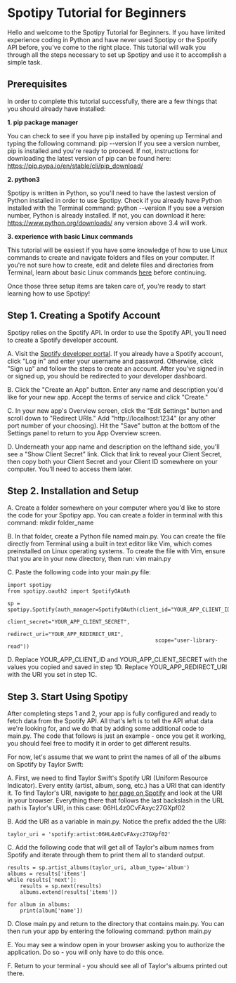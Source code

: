 # Spotipy Tutorial for Beginners
Hello and welcome to the Spotipy Tutorial for Beginners. If you have limited experience coding in Python and have never used Spotipy or the Spotify API before, you've come to the right place. This tutorial will walk you through all the steps necessary to set up Spotipy and use it to accomplish a simple task.

## Prerequisites
In order to complete this tutorial successfully, there are a few things that you should already have installed:

**1. pip package manager** 

You can check to see if you have pip installed by opening up Terminal and typing the following command: pip --version
If you see a version number, pip is installed and you're ready to proceed. If not, instructions for downloading the latest version of pip can be found      here: https://pip.pypa.io/en/stable/cli/pip_download/


**2. python3**

Spotipy is written in Python, so you'll need to have the lastest version of Python installed in order to use Spotipy. Check if you already have Python installed with the Terminal command: python --version
If you see a version number, Python is already installed. If not, you can download it here: https://www.python.org/downloads/ any version above 3.4 will work.

**3. experience with basic Linux commands**

This tutorial will be easiest if you have some knowledge of how to use Linux commands to create and navigate folders and files on your computer. If you're not sure how to create, edit and delete files and directories from Terminal, learn about basic Linux commands [here](https://ubuntu.com/tutorials/command-line-for-beginners#1-overview) before continuing.

Once those three setup items are taken care of, you're ready to start learning how to use Spotipy!

## Step 1. Creating a Spotify Account
Spotipy relies on the Spotify API. In order to use the Spotify API, you'll need to create a Spotify developer account.

A. Visit the [Spotify developer portal](https://developer.spotify.com/dashboard/). If you already have a Spotify account, click "Log in" and enter your username and password. Otherwise, click "Sign up" and follow the steps to create an account. After you've signed in or signed up, you should be redirected to your developer dashboard.

B. Click the "Create an App" button. Enter any name and description you'd like for your new app. Accept the terms of service and click "Create."

C. In your new app's Overview screen, click the "Edit Settings" button and scroll down to "Redirect URIs." Add "http://localhost:1234" (or any other port number of your choosing). Hit the "Save" button at the bottom of the Settings panel to return to you App Overview screen.

D. Underneath your app name and description on the lefthand side, you'll see a "Show Client Secret" link. Click that link to reveal your Client Secret, then copy both your Client Secret and your Client ID somewhere on your computer. You'll need to access them later.

## Step 2. Installation and Setup

A. Create a folder somewhere on your computer where you'd like to store the code for your Spotipy app. You can create a folder in terminal with this command: mkdir folder_name

B. In that folder, create a Python file named main.py. You can create the file directly from Terminal using a built in text editor like Vim, which comes preinstalled on Linux operating systems. To create the file with Vim, ensure that you are in your new directory, then run: vim main.py

C. Paste the following code into your main.py file:
```
import spotipy
from spotipy.oauth2 import SpotifyOAuth

sp = spotipy.Spotify(auth_manager=SpotifyOAuth(client_id="YOUR_APP_CLIENT_ID",
                                               client_secret="YOUR_APP_CLIENT_SECRET",
                                               redirect_uri="YOUR_APP_REDIRECT_URI",
                                               scope="user-library-read"))
```
D. Replace YOUR_APP_CLIENT_ID and YOUR_APP_CLIENT_SECRET with the values you copied and saved in step 1D. Replace YOUR_APP_REDIRECT_URI with the URI you set in step 1C.

## Step 3. Start Using Spotipy

After completing steps 1 and 2, your app is fully configured and ready to fetch data from the Spotify API. All that's left is to tell the API what data we're looking for, and we do that by adding some additional code to main.py. The code that follows is just an example - once you get it working, you should feel free to modify it in order to get different results.

For now, let's assume that we want to print the names of all of the albums on Spotify by Taylor Swift:

A. First, we need to find Taylor Swift's Spotify URI (Uniform Resource Indicator). Every entity (artist, album, song, etc.) has a URI that can identify it. To find Taylor's URI, navigate to [her page on Spotify](https://open.spotify.com/artist/06HL4z0CvFAxyc27GXpf02) and look at the URI in your browser. Everything there that follows the last backslash in the URL path is Taylor's URI, in this case: 06HL4z0CvFAxyc27GXpf02

B. Add the URI as a variable in main.py. Notice the prefix added the the URI:
```
taylor_uri = 'spotify:artist:06HL4z0CvFAxyc27GXpf02'
```
C. Add the following code that will get all of Taylor's album names from Spotify and iterate through them to print them all to standard output.
```
results = sp.artist_albums(taylor_uri, album_type='album')
albums = results['items']
while results['next']:
    results = sp.next(results)
    albums.extend(results['items'])

for album in albums:
    print(album['name'])
```

D. Close main.py and return to the directory that contains main.py. You can then run your app by entering the following command: python main.py

E. You may see a window open in your browser asking you to authorize the application. Do so - you will only have to do this once.

F. Return to your terminal - you should see all of Taylor's albums printed out there.